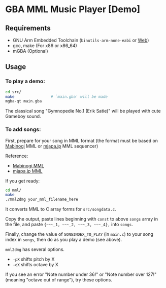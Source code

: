 # GBA MML Music Player \[Demo\]

## Requirements

- GNU Arm Embedded Toolchain (`binutils-arm-none-eabi` or [Web](https://developer.arm.com/tools-and-software/open-source-software/developer-tools/gnu-toolchain/gnu-rm/downloads))
- gcc, make (For x86 or x86_64)
- mGBA (Optional)

## Usage

### To play a demo:

```sh
cd src/
make                # `main.gba' will be made
mgba-qt main.gba
```

The classical song "Gymnopedie No.1 (Erik Satie)" will be played with cute Gameboy sound.

### To add songs:

First, prepare for your song in MML format
(the format must be based on
[Mabinogi](https://mabinogi.nexon.co.jp/) MML
or
[mjapa.jp](https://music-school.mjapa.jp/) MML sequencer)

Reference:

- [Mabinogi MML](https://wikiwiki.jp/mabinogi/%E9%9F%B3%E6%A5%BD/MML)
- [mjapa.jp MML](https://music-school.mjapa.jp/mml_to_midi_converter.html#mml_image)

If you get ready:

```sh
cd mml/
make
./mml2dmg your_mml_filename_here
```

It converts MML to C array forms for `src/songdata.c`.

Copy the output, paste lines beginning with `const` to above `songs` array in the file,
and paste `{~~~_1, ~~~_2, ~~~_3, ~~~_4},` into `songs`.

Finally, change the value of `SONGINDEX_TO_PLAY` (in `main.c`) to your song index in `songs`,
then do as you play a demo (see above).

`mml2dmg` has several options.

- `-pX` shifts pitch by X
- `-oX` shifts octave by X
<!-- - `-vX` tells converter the velocity scale mode (X=w for SMW MML (256), =m for Mabinogi (16)) (Not implemented yet) -->

If you see an error "Note number under 36!" or "Note number over 127!" (meaning "octave out of range"),
try these options.
